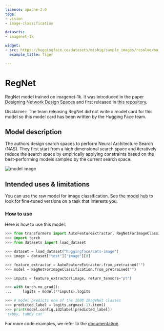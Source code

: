 ```yaml
---
license: apache-2.0
tags:
- vision
- image-classification

datasets:
- imagenet-1k

widget:
- src: https://huggingface.co/datasets/mishig/sample_images/resolve/main/tiger.jpg
  example_title: Tiger

---
```


# RegNet

RegNet model trained on imagenet-1k. It was introduced in the paper [Designing Network Design Spaces](https://arxiv.org/abs/2003.13678) and first released in [this repository](https://github.com/facebookresearch/pycl). 

Disclaimer: The team releasing RegNet did not write a model card for this model so this model card has been written by the Hugging Face team.

## Model description

The authors design search spaces to perform Neural Architecture Search (NAS). They first start from a high dimensional search space and iteratively reduce the search space by empirically applying constraints based on the best-performing models sampled by the current search space.

![model image](https://huggingface.co/datasets/huggingface/documentation-images/resolve/main/regnet_architecture.png)

## Intended uses & limitations

You can use the raw model for image classification. See the [model hub](https://huggingface.co/models?search=regnet) to look for
fine-tuned versions on a task that interests you.

### How to use

Here is how to use this model:

```python
>>> from transformers import AutoFeatureExtractor, RegNetForImageClassification
>>> import torch
>>> from datasets import load_dataset

>>> dataset = load_dataset("huggingface/cats-image")
>>> image = dataset["test"]["image"][0]

>>> feature_extractor = AutoFeatureExtractor.from_pretrained("")
>>> model = RegNetForImageClassification.from_pretrained("")

>>> inputs = feature_extractor(image, return_tensors="pt")

>>> with torch.no_grad():
...     logits = model(**inputs).logits

>>> # model predicts one of the 1000 ImageNet classes
>>> predicted_label = logits.argmax(-1).item()
>>> print(model.config.id2label[predicted_label])
'tabby, tabby cat'
```



For more code examples, we refer to the [documentation](https://huggingface.co/docs/transformers/master/en/model_doc/regnet).